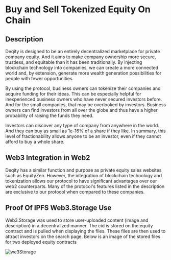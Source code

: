 # Buy and Sell Tokenized Equity On Chain

## Description
Deqity is designed to be an entirely decentralized marketplace for private company equity. And it aims to make company ownership more secure, trustless, and equitable than it has been traditionally. By injecting blockchain technology into companies, we can create a more connected world and, by extension, generate more wealth generation possibilities for people with fewer opportunities. 

By using the protocol, business owners can tokenize their companies and acquire funding for their ideas. This can be especially helpful for inexperienced business owners who have never secured investors before. And for the small companies, that may be overlooked by investors. Business owners can find investors from all over the globe and thus have a higher probability of raising the funds they need.

Investors can discover any type of company from anywhere in the world. And they can buy as small as 1e-16% of a share if they like. In summary, this level of fractionability allows anyone to be an investor, even if they cannot afford to buy a whole share.

## Web3 Integration in Web2 
Deqity has a similar function and purpose as private equity sales websites such as EquityZen. However, the integration of blockchain technology and tokenization allows our protocol to have significant advantages over our web2 counterparts. Many of the protocol's features listed in the description are exclusive to our protocol when compared to these companies. 

## Proof Of IPFS Web3.Storage Use
Web3.Storage was used to store user-uploaded content (image and description) in a decentralized manner. The cid is stored on the equity contract and is pulled when displaying the files. These files are then used to attract investors on the search page. Below is an image of the stored files for two deployed equity contracts

![we3Storage](https://user-images.githubusercontent.com/108776533/185771853-729b5466-c71c-437b-bceb-9fd3d329dd59.PNG)
